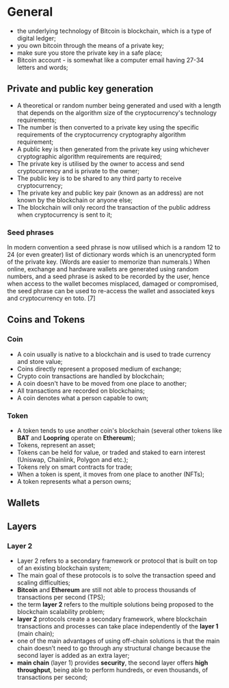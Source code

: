 # General

- the underlying technology of Bitcoin is blockchain, which is a type of digital ledger;
- you own bitcoin through the means of a private key; 
- make sure you store the private key in a safe place; 
- Bitcoin account - is somewhat like a computer email having 27-34 letters and words;

## Private and public key generation

- A theoretical or random number being generated and used with a length that depends on the algorithm size of the cryptocurrency's technology requirements;
- The number is then converted to a private key using the specific requirements of the cryptocurrency cryptography algorithm requirement;
- A public key is then generated from the private key using whichever cryptographic algorithm requirements are required;
- The private key is utilised by the owner to access and send cryptocurrency and is private to the owner;
- The public key is to be shared to any third party to receive cryptocurrency;
- The private key and public key pair (known as an address) are not known by the blockchain or anyone else; 
- The blockchain will only record the transaction of the public address when cryptocurrency is sent to it;

### Seed phrases

In modern convention a seed phrase is now utilised which is a random 12 to 24 (or even greater) list of dictionary words which is an unencrypted form of the private key. (Words are easier to memorize than numerals.) When online, exchange and hardware wallets are generated using random numbers, and a seed phrase is asked to be recorded by the user, hence when access to the wallet becomes misplaced, damaged or compromised, the seed phrase can be used to re-access the wallet and associated keys and cryptocurrency en toto. [7]

## Coins and Tokens

### Coin

- A coin usually is native to a blockchain and is used to trade currency and store value;
- Coins directly represent a proposed medium of exchange;
- Crypto coin transactions are handled by blockchain;
- A coin doesn't have to be moved from one place to another;
- All transactions are recorded on blockchains;
- A coin denotes what a person capable to own;

### Token

- A token tends to use another coin's blockchain (several other tokens like **BAT** and **Loopring** operate on **Ethereum**);
- Tokens, represent an asset; 
- Tokens can be held for value, or traded and staked to earn interest (Uniswap, Chainlink, Polygon and etc.); 
- Tokens rely on smart contracts for trade;
- When a token is spent, it moves from one place to another (NFTs);  
- A token represents what a person owns;

## Wallets

## Layers

### Layer 2

- Layer 2 refers to a secondary framework or protocol that is built on top of an existing blockchain system;
- The main goal of these protocols is to solve the transaction speed and scaling difficulties;
- **Bitcoin** and **Ethereum** are still not able to process thousands of transactions per second (TPS);
- the term **layer 2** refers to the multiple solutions being proposed to the blockchain scalability problem;
- **layer 2** protocols create a secondary framework, where blockchain transactions and processes can take place independently of the **layer 1** (main chain);
- one of the main advantages of using off-chain solutions is that the main chain doesn’t need to go through any structural change because the second layer is added as an extra layer;
- **main chain** (layer 1) provides **security**, the second layer offers **high throughput**, being able to perform hundreds, or even thousands, of transactions per second;
